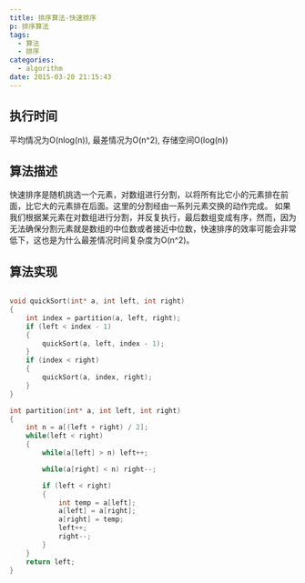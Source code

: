 ```yaml
---
title: 排序算法-快速排序
p: 排序算法
tags:
  - 算法
  - 排序
categories:
  - algorithm
date: 2015-03-20 21:15:43
---
```

## 执行时间
平均情况为O(nlog(n)), 最差情况为O(n^2), 存储空间O(log(n))

## 算法描述
快速排序是随机挑选一个元素，对数组进行分割，以将所有比它小的元素排在前面，比它大的元素排在后面。这里的分割经由一系列元素交换的动作完成。
如果我们根据某元素在对数组进行分割，并反复执行，最后数组变成有序，然而，因为无法确保分割元素就是数组的中位数或者接近中位数，快速排序的效率可能会非常低下，这也是为什么最差情况时间复杂度为O(n^2)。

## 算法实现

``` c

void quickSort(int* a, int left, int right)
{
    int index = partition(a, left, right);
    if (left < index - 1)
    {
        quickSort(a, left, index - 1);
    }
    if (index < right)
    {
        quickSort(a, index, right);
    }
}

int partition(int* a, int left, int right)
{
    int n = a[(left + right) / 2];
    while(left < right)
    {
        while(a[left] > n) left++;

        while(a[right] < n) right--;

        if (left < right)
        {
            int temp = a[left];
            a[left] = a[right];
            a[right] = temp;
            left++;
            right--;
        }
    }
    return left;
}
```
